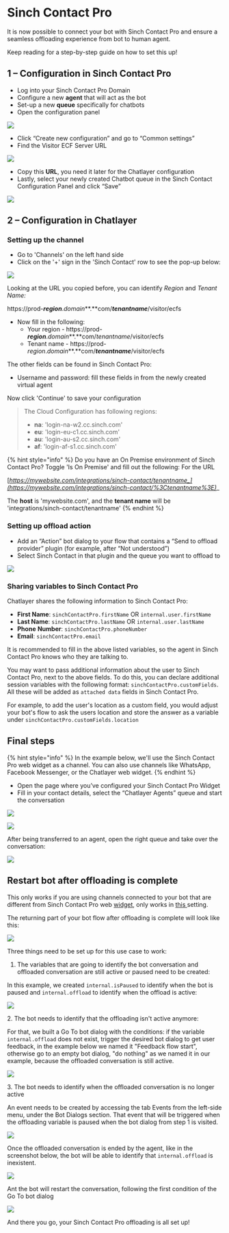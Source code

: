 # Sinch Contact Pro

It is now possible to connect your bot with Sinch Contact Pro and ensure a seamless offloading experience from bot to human agent.

Keep reading for a step-by-step guide on how to set this up!

## 1 – Configuration in Sinch Contact Pro

* Log into your Sinch Contact Pro Domain
* Configure a new **agent** that will act as the bot
* Set-up a new **queue** specifically for chatbots&#x20;
* Open the configuration panel

![](<../../.gitbook/assets/image (582).png>)

* Click “Create new configuration” and go to “Common settings”&#x20;
* Find the Visitor ECF Server URL

![](<../../.gitbook/assets/image (578).png>)

* Copy this **URL**, you need it later for the Chatlayer configuration
* Lastly, select your newly created Chatbot queue in the Sinch Contact Configuration Panel and click “Save”&#x20;

![](<../../.gitbook/assets/image (672) (1) (1) (1) (1) (1).png>)

## 2 – Configuration in Chatlayer

### Setting up the channel

* Go to 'Channels' on the left hand side
* Click on the '+' sign in the 'Sinch Contact' row to see the pop-up below:

![](<../../.gitbook/assets/image (693).png>)

Looking at the URL you copied before, you can identify _Region_ and _Tenant Name:_

https://prod-_**region**_._domain_**.**com/_**tenantname**_/visitor/ecfs

* Now fill in the following:
  * Your region  - https://prod-_**region**_._domain_**.**com/_tenantname_/visitor/ecfs
  * Tenant name -  https://prod-_region_._domain_**.**com/_**tenantname**_/visitor/ecfs

The other fields can be found in Sinch Contact Pro:

* Username and password: fill these fields in from the newly created virtual agent&#x20;

Now click 'Continue' to save your configuration&#x20;

> The Cloud Configuration has following regions:
>
> * **na**: 'login-na-w2.cc.sinch.com'
> * **eu**: 'login-eu-c1.cc.sinch.com'
> * **au**: 'login-au-s2.cc.sinch.com'
> * **af**: 'login-af-s1.cc.sinch.com'

{% hint style="info" %}
Do you have an On Premise environment of Sinch Contact Pro? Toggle 'Is On Premise' and fill out the following: For the URL

[_https://mywebsite.com/integrations/sinch-contact/tenantname_](https://mywebsite.com/integrations/sinch-contact/%3Ctenantname%3E)__

&#x20;The **host** is 'mywebsite.com', and the **tenant name** will be 'integrations/sinch-contact/tenantname'
{% endhint %}

### Setting up offload action

* Add an “Action” bot dialog to your flow that contains a “Send to offload provider” plugin (for example, after “Not understood”)
* Select Sinch Contact in that plugin and the queue you want to offload to

![](<../../.gitbook/assets/image (573).png>)

### Sharing variables to Sinch Contact Pro

Chatlayer shares the following information to Sinch Contact Pro:

* **First Name**: `sinchContactPro.firstName` OR `internal.user.firstName`
* **Last Name**: `sinchContactPro.lastName` OR `internal.user.lastName`
* **Phone** **Number**: `sinchContactPro.phoneNumber`
* **Email**: `sinchContactPro.email`

It is recommended to fill in the above listed variables, so the agent in Sinch Contact Pro knows who they are talking to.

You may want to pass additional information about the user to Sinch Contact Pro, next to the  above fields. To do this, you can declare additional session variables with the following format: `sinchContactPro.customFields`. All these will be added as `attached data` fields in Sinch Contact Pro.&#x20;

For example, to add the user's location as a custom field, you would adjust your bot's flow to ask the users location and store the answer as a variable under `sinchContactPro.customFields.location`

## Final steps

{% hint style="info" %}
In the example below, we'll use the Sinch Contact Pro web widget as a channel. You can also use channels like WhatsApp, Facebook Messenger, or the Chatlayer web widget.
{% endhint %}

* Open the page where you’ve configured your Sinch Contact Pro Widget
* Fill in your contact details, select the “Chatlayer Agents” queue and start the conversation

![](<../../.gitbook/assets/image (579).png>)



![](<../../.gitbook/assets/image (575).png>)

After being transferred to an agent, open the right queue and take over the conversation:

![](<../../.gitbook/assets/image (581).png>)

## Restart bot after offloading is complete

This only works if you are using channels connected to your bot that are different from Sinch Contact Pro web [widget](sinch-contact.md#final-steps), only works in [this ](sinch-contact.md#setting-up-channel)setting.

The returning part of your bot flow after offloading is complete will look like this:

![](<../../.gitbook/assets/image (687) (1) (1).png>)

Three things need to be set up for this use case to work:

1. The variables that are going to identify the bot conversation and offloaded conversation are still active or paused need to be created:

In this example, we created `internal.isPaused` to identify when the bot is paused and `internal.offload` to identify when the offload is active:

![](<../../.gitbook/assets/image (706) (1).png>)

2\. The bot needs to identify that the offloading isn't active anymore:&#x20;

For that, we built a Go To bot dialog with the conditions: if the variable `internal.offload` does not exist, trigger the desired bot dialog to get user feedback, in the example below we named it "Feedback flow start", otherwise go to an empty bot dialog, "do nothing" as we named it in our example, because the offloaded conversation is still active.

![](<../../.gitbook/assets/image (698) (1).png>)

3\. The bot needs to identify when the offloaded conversation is no longer active

An event needs to be created by accessing the tab Events from the left-side menu, under the Bot Dialogs section. That event that will be triggered when the offloading variable is paused when the bot dialog from step 1 is visited.



![](<../../.gitbook/assets/image (719).png>)

Once the offloaded conversation is ended by the agent, like in the screenshot below, the bot will be able to identify that `internal.offload` is inexistent.

![](<../../.gitbook/assets/image (722) (1) (1).png>)

Ant the bot will restart the conversation, following the first condition of the Go To bot dialog

![](<../../.gitbook/assets/image (708) (1).png>)

And there you go, your Sinch Contact Pro offloading is all set up!

